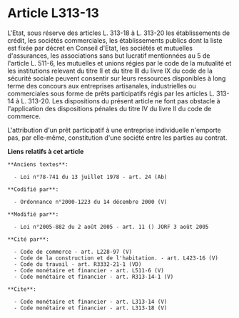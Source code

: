 # Article L313-13

L'Etat, sous réserve des articles L. 313-18 à L. 313-20 les établissements de crédit, les sociétés commerciales, les
établissements publics dont la liste est fixée par décret en Conseil d'Etat, les sociétés et mutuelles d'assurances, les
associations sans but lucratif mentionnées au 5 de l'article L. 511-6, les mutuelles et unions régies par le code de la
mutualité et les institutions relevant du titre II et du titre III du livre IX du code de la sécurité sociale peuvent
consentir sur leurs ressources disponibles à long terme des concours aux entreprises artisanales, industrielles ou
commerciales sous forme de prêts participatifs régis par les articles L. 313-14 à L. 313-20. Les dispositions du présent
article ne font pas obstacle à l'application des dispositions pénales du titre IV du livre II du code de commerce. 

L'attribution d'un prêt participatif à une entreprise individuelle n'emporte pas, par elle-même, constitution d'une société
entre les parties au contrat.

**Liens relatifs à cet article**

	**Anciens textes**:

	  - Loi n°78-741 du 13 juillet 1978 - art. 24 (Ab)

	**Codifié par**:

	  - Ordonnance n°2000-1223 du 14 décembre 2000 (V)

	**Modifié par**:

	  - Loi n°2005-882 du 2 août 2005 - art. 11 () JORF 3 août 2005

	**Cité par**:

	  - Code de commerce - art. L228-97 (V)
	  - Code de la construction et de l'habitation. - art. L423-16 (V)
	  - Code du travail - art. R3332-21-1 (VD)
	  - Code monétaire et financier - art. L511-6 (V)
	  - Code monétaire et financier - art. R313-14-1 (V)

	**Cite**:

	  - Code monétaire et financier - art. L313-14 (V)
	  - Code monétaire et financier - art. L313-18 (V)
